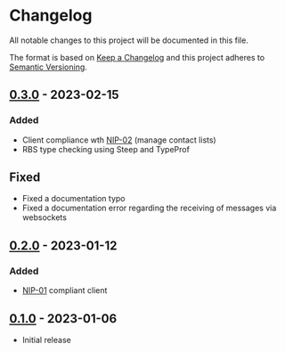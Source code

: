# Changelog
All notable changes to this project will be documented in this file.

The format is based on [Keep a Changelog](http://keepachangelog.com/en/1.0.0/)
and this project adheres to [Semantic Versioning](http://semver.org/spec/v2.0.0.html).

## [0.3.0] - 2023-02-15

### Added

- Client compliance wth [NIP-02](https://github.com/nostr-protocol/nips/blob/master/02.md) (manage contact lists)
- RBS type checking using Steep and TypeProf

## Fixed

- Fixed a documentation typo
- Fixed a documentation error regarding the receiving of messages via websockets

## [0.2.0] - 2023-01-12

### Added

- [NIP-01](https://github.com/nostr-protocol/nips/blob/master/01.md) compliant client

## [0.1.0] - 2023-01-06

- Initial release

[0.3.0]: https://github.com/wilsonsilva/nostr/compare/v0.2.0...v0.3.0
[0.2.0]: https://github.com/wilsonsilva/nostr/compare/v0.1.0...v0.2.0
[0.1.0]: https://github.com/wilsonsilva/nostr/compare/7fded5...v0.1.0
